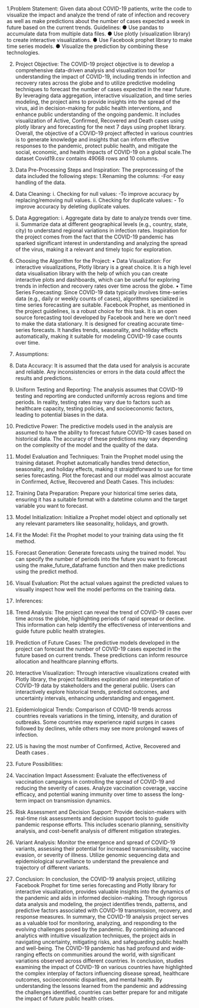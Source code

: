 1.Problem Statement:
  Given data about COVID-19 patients, write the code to visualize the impact and analyze the trend of rate of infection and recovery as well as make predictions about the number of cases expected a week in future 
  based on the current trends.
  Guidelines:
  ● Use pandas to accumulate data from multiple data files.
  ● Use plotly (visualization library) to create interactive visualizations.
  ● Use Facebook prophet library to make time series models.
  ● Visualize the prediction by combining these technologies.

2. Project Objective:
  The COVID-19 project objective is to develop a comprehensive data-driven analysis and visualization tool for understanding the impact of COVID-19, including trends in infection and recovery rates across the globe
  and to utilize predictive modeling techniques to forecast the number of cases expected in the near future. By leveraging data aggregation, interactive visualization, and time series modeling, the project aims to
  provide insights into the spread of the virus, aid in decision-making for public health interventions, and enhance public understanding of the ongoing pandemic. It includes visualization of Active, Confirmed,
  Recovered and Death cases using plotly library and forecasting for the next 7 days using prophet library.
  Overall, the objective of a COVID-19 project affected in various countries is to generate knowledge and insights that can inform effective responses to the pandemic, protect public health, and mitigate the social,
  economic, and health impacts of COVID-19 on a global scale.The dataset Covid19.csv contains 49068 rows and 10 columns.

3. Data Pre-Processing Steps and Inspiration:
  The preprocessing of the data included the following steps:
  1.Renaming the columns: -For easy handling of the data.
  2. Data Cleaning:
   i. Checking for null values: -To improve accuracy by replacing/removing null values.
   ii. Checking for duplicate values: - To improve accuracy by deleting duplicate values.
  3. Data Aggregation:
   i. Aggregate data by date to analyze trends over time.
   ii. Summarize data at different geographical levels (e.g., country, state, city) to understand regional variations in infection rates.
   Inspiration for the project comes from the fact that the COVID-19 pandemic has sparked significant interest in understanding and analyzing the spread of the virus, making it a relevant and timely topic for
   exploration.

4. Choosing the Algorithm for the Project:
  • Data Visualization:
  For interactive visualizations, Plotly library is a great choice. It is a high level data visualisation library with the help of which you can create interactive plots and dashboards, which can be useful for
  exploring trends in infection and recovery rates over time across the globe.
  • Time Series Forecasting:
  Since COVID-19 data typically involves time-series data (e.g., daily or weekly counts of cases), algorithms specialized in time series forecasting are suitable. Facebook Prophet, as mentioned in the project
  guidelines, is a robust choice for this task. It is an open source forecasting tool developed by Facebook and here we don’t need to make the data stationary. It is designed for creating accurate time-series
  forecasts. It handles trends, seasonality, and holiday effects automatically, making it suitable for modeling COVID-19 case counts over time.

5. Assumptions:
  1. Data Accuracy:
  It is assumed that the data used for analysis is accurate and reliable. Any inconsistencies or errors in the data could affect the results and predictions.
  2. Uniform Testing and Reporting:
  The analysis assumes that COVID-19 testing and reporting are conducted uniformly across regions and time periods. In reality, testing rates may vary due to factors such as healthcare capacity, testing policies,
  and socioeconomic factors, leading to potential biases in the data.
  3. Predictive Power:
  The predictive models used in the analysis are assumed to have the ability to forecast future COVID-19 cases based on historical data. The accuracy of these predictions may vary depending on the complexity of
  the model and the quality of the data.

6. Model Evaluation and Techniques:
  Train the Prophet model using the training dataset. Prophet automatically handles trend detection, seasonality, and holiday effects, making it straightforward to use for time series forecasting. Plot the
  forecast and our model was almost accurate in Confirmed, Active, Recovered and Death Cases.
  This includes:
  1. Training Data Preparation: Prepare your historical time series data, ensuring it has a suitable format with a datetime column and the target variable you want to forecast.
  2. Model Initialization: Initialize a Prophet model object and optionally set any relevant parameters like seasonality, holidays, and growth.
  3. Fit the Model: Fit the Prophet model to your training data using the fit method.
  4. Forecast Generation: Generate forecasts using the trained model. You can specify the number of periods into the future you want to forecast using the make_future_dataframe function and then make predictions
  using the predict method.
  5. Visual Evaluation: Plot the actual values against the predicted values to visually inspect how well the model performs on the training data.

7. Inferences:
  1. Trend Analysis:
  The project can reveal the trend of COVID-19 cases over time across the globe, highlighting periods of rapid spread or decline. This information can help identify the effectiveness of interventions and guide
  future public health strategies.
  2. Prediction of Future Cases:
  The predictive models developed in the project can forecast the number of COVID-19 cases expected in the future based on current trends. These predictions can inform resource allocation and healthcare planning
  efforts.
  3. Interactive Visualization:
  Through interactive visualizations created with Plotly library, the project facilitates exploration and interpretation of COVID-19 data by stakeholders and the general public. Users can interactively explore
  historical trends, predicted outcomes, and uncertainty intervals, enhancing understanding and engagement.
  4. Epidemiological Trends:
  Comparison of COVID-19 trends across countries reveals variations in the timing, intensity, and duration of outbreaks. Some countries may experience rapid surges in cases followed by declines, while others may
  see more prolonged waves of infection.
  5. US is having the most number of Confirmed, Active, Recovered and Death cases .

8. Future Possibilities:
  1. Vaccination Impact Assessment:
  Evaluate the effectiveness of vaccination campaigns in controlling the spread of COVID-19 and reducing the severity of cases. Analyze vaccination coverage, vaccine efficacy, and potential waning immunity over
  time to assess the long-term impact on transmission dynamics.
  2. Risk Assessment and Decision Support:
  Provide decision-makers with real-time risk assessments and decision support tools to guide pandemic response efforts. This includes scenario planning, sensitivity analysis, and cost-benefit analysis of different
  mitigation strategies.
  3. Variant Analysis:
  Monitor the emergence and spread of COVID-19 variants, assessing their potential for increased transmissibility, vaccine evasion, or severity of illness. Utilize genomic sequencing data and epidemiological
  surveillance to understand the prevalence and trajectory of different variants.

9. Conclusion:
  In conclusion, the COVID-19 analysis project, utilizing Facebook Prophet for time series forecasting and Plotly library for interactive visualization, provides valuable insights into the dynamics of the pandemic
  and aids in informed decision-making. Through rigorous data analysis and modeling, the project identifies trends, patterns, and predictive factors associated with COVID-19 transmission, recovery, and response
  measures. In summary, the COVID-19 analysis project serves as a valuable tool for monitoring, analyzing, and responding to the evolving challenges posed by the pandemic. By combining advanced analytics with
  intuitive visualization techniques, the project aids in navigating uncertainty, mitigating risks, and safeguarding public health and well-being.
  The COVID-19 pandemic has had profound and wide-ranging effects on communities around the world, with significant variations observed across different countries. In conclusion, studies examining the impact of
  COVID-19 on various countries have highlighted the complex interplay of factors influencing disease spread, healthcare outcomes, socioeconomic disparities, and mental health. By understanding the lessons learned
  from the pandemic and addressing the challenges identified, countries can better prepare for and mitigate the impact of future public health crises.

